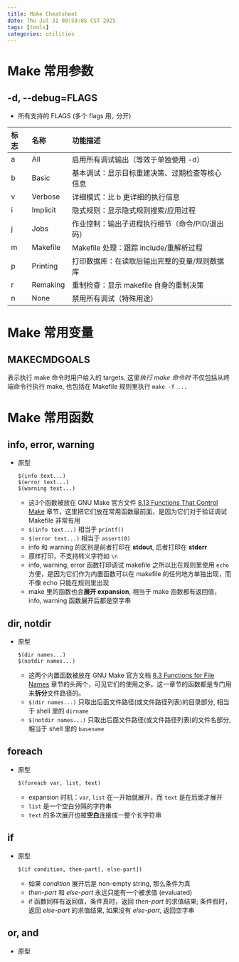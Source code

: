 ```yaml
---
title: Make Cheatsheet
date: Thu Jul 31 09:59:05 CST 2025
tags: [tools]
categories: utilities
---
```



<!--more-->
# Make 常用参数

## -d, --debug=FLAGS

- 所有支持的 FLAGS (多个 flags 用`,` 分开)

| 标志 |名称	|功能描述|
|:----|:-----|:------|
| a	| All	     |启用所有调试输出（等效于单独使用 -d）|
| b	| Basic	   |基本调试：显示目标重建决策、过期检查等核心信息|
| v	| Verbose	 |详细模式：比 b 更详细的执行信息|
| i	| Implicit |隐式规则：显示隐式规则搜索/应用过程|
| j	| Jobs	   |作业控制：输出子进程执行细节（命令/PID/退出码）|
| m	| Makefile |Makefile 处理：跟踪 include/重解析过程|
| p	| Printing |打印数据库：在读取后输出完整的变量/规则数据库|
| r	| Remaking |重制检查：显示 makefile 自身的重制决策|
| n	| None	   |禁用所有调试（特殊用途） |


# Make 常用变量

## MAKECMDGOALS

表示执行 make 命令时用户给入的 targets, 这里*执行 make 命令时* 不仅包括从终端命令行执行 make, 也包括在 Makefile 规则里执行 `make -f ...`

# Make 常用函数

## info, error, warning

- 原型
  ```
  $(info text...)
  $(error text...)
  $(warning text...)
  ```
  * 这3个函数被放在 GNU Make 官方文件 [8.13 Functions That Control Make](https://www.gnu.org/software/make/manual/html_node/Make-Control-Functions.html) 章节，这里把它们放在常用函数最前面，是因为它们对于验证调试 Makefile 非常有用
  * `$(info text...)` 相当于 `printf()`
  * `$(error text...)` 相当于 `assert(0)`
  * info 和 warning 的区别是前者打印在 **stdout**, 后者打印在 **stderr**
  * 原样打印，不支持转义字符如 `\n`
  * info, warning, error 函数打印调试 makefile 之所以比在规则里使用 `echo` 方便，是因为它们作为内置函数可以在 makefile 的任何地方单独出现，而不像 echo 只能在规则里出现
  * make 里的函数也会**展开 expansion**, 相当于 make 函数都有返回值，info, warning 函数展开后都是空字串

## dir, notdir

- 原型
  ```
  $(dir names...)
  $(notdir names...)
  ```
  * 这两个内置函数被放在 GNU Make 官方文档 [8.3 Functions for File Names](https://www.gnu.org/software/make/manual/html_node/File-Name-Functions.html) 章节的头两个，可见它们的使用之多。这一章节的函数都是专门用来**拆分**文件路径的。
  * `$(dir names...)` 只取出后面文件路径(或文件路径列表)的目录部分, 相当于 shell 里的 `dirname`
  * `$(notdir names...)` 只取出后面文件路径(或文件路径列表)的文件名部分, 相当于 shell 里的 `basename`

## foreach

- 原型
  ```
  $(foreach var, list, text)
  ```
  * expansion 时机：`var`, `list` 在一开始就展开，而 `text` 是在后面才展开
  * `list` 是一个空白分隔的字符串
  * `text` 的多次展开也被**空白**连接成一整个长字符串

## if

- 原型
  ```
  $(if condition, then-part[, else-part])
  ```
  * 如果 *condition* 展开后是 non-empty string, 那么条件为真
  * *then-part* 和 *else-part* 永远只能有一个被求值 (evaluated)
  * if 函数同样有返回值，条件真时，返回 *then-part* 的求值结果; 条件假时，返回 *else-part* 的求值结果, 如果没有 *else-part*, 返回空字串

## or, and

- 原型
  ```
  ```
